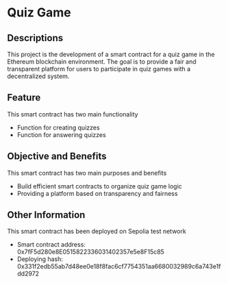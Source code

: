 # Quiz Game

## Descriptions
This project is the development of a smart contract for a quiz game in the Ethereum blockchain environment. The goal is to provide a fair and transparent platform for users to participate in quiz games with a decentralized system.

## Feature
This smart contract has two main functionality

- Function for creating quizzes
- Function for answering quizzes

## Objective and Benefits
This smart contract has two main purposes and benefits

- Build efficient smart contracts to organize quiz game logic
- Providing a platform based on transparency and fairness

## Other Information
This smart contract has been deployed on Sepolia test network
- Smart contract address: 0x7fF5d280e8E0515822336031402357e5e8F15c85
- Deploying hash: 0x331f2edb55ab7d48ee0e18f8fac6cf7754351aa6680032989c6a743e1fdd2972
